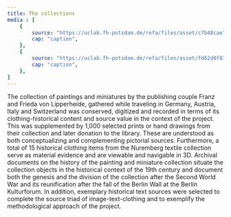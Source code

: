 ```yaml
---
title: The collections
media : [
    {
        source: "https://uclab.fh-potsdam.de/refa/files/asset/c7b48cae702fd56291284b65d24f992bd451c542.jpeg",
        cap: "caption",
    },
    {
        source: "https://uclab.fh-potsdam.de/refa/files/asset/fd62d0f81f29836962a7d081061698b3feeedb00.jpeg",
        cap: "caption",
    },
]
---
```


The collection of paintings and miniatures by the publishing couple Franz and Frieda von Lipperheide, gathered while traveling in Germany, Austria, Italy and Switzerland was conserved, digitized and recorded in terms of its clothing-historical content and source value in the context of the project. This was supplemented by 1,000 selected prints or hand drawings from their collection and later donation to the library. These are understood as both conceptualizing and complementing pictorial sources.
Furthermore, a total of 15 historical clothing items from the Nuremberg textile collection serve as material evidence and are viewable and navigable in 3D. Archival documents on the history of the painting and miniature collection situate the collection objects in the historical context of the 19th century and document both the genesis and the division of the collection after the Second World War and its reunification after the fall of the Berlin Wall at the Berlin Kulturforum. In addition, exemplary historical text sources were selected to complete the source triad of image-text-clothing and to exemplify the methodological approach of the project.
